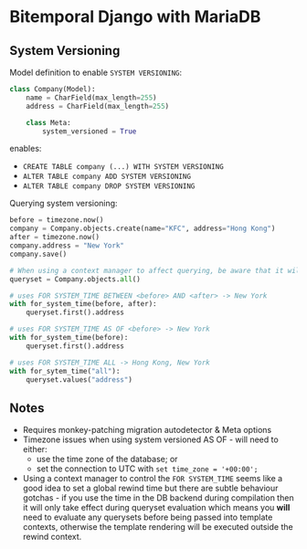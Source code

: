 Bitemporal Django with MariaDB
==============================


System Versioning
-----------------

Model definition to enable `SYSTEM VERSIONING`:

```python
class Company(Model):
    name = CharField(max_length=255)
    address = CharField(max_length=255)

    class Meta:
        system_versioned = True
```

enables:

 - `CREATE TABLE company (...) WITH SYSTEM VERSIONING`
 - `ALTER TABLE company ADD SYSTEM VERSIONING`
 - `ALTER TABLE company DROP SYSTEM VERSIONING`

Querying system versioning:

```python
before = timezone.now()
company = Company.objects.create(name="KFC", address="Hong Kong")
after = timezone.now()
company.address = "New York"
company.save()

# When using a context manager to affect querying, be aware that it will only affect it upon evaluation
queryset = Company.objects.all()

# uses FOR SYSTEM_TIME BETWEEN <before> AND <after> -> New York
with for_system_time(before, after):
    queryset.first().address

# uses FOR SYSTEM_TIME AS OF <before> -> New York
with for_system_time(before):
    queryset.first().address

# uses FOR SYSTEM_TIME ALL -> Hong Kong, New York
with for_sytem_time("all"):
    queryset.values("address")
```

Notes
-----

 - Requires monkey-patching migration autodetector & Meta options
 - Timezone issues when using system versioned AS OF - will need to either:
   - use the time zone of the database; or
   - set the connection to UTC with `set time_zone = '+00:00';`
 - Using a context manager to control the `FOR SYSTEM_TIME` seems like a good idea to set a global rewind time but
   there are subtle behaviour gotchas - if you use the time in the DB backend during compilation then it will only take
   effect during queryset evaluation which means you **will** need to evaluate any querysets before being passed into
   template contexts, otherwise the template rendering will be executed outside the rewind context.
